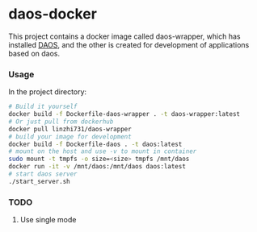# daos-docker
This project contains a docker image called daos-wrapper, which has installed [DAOS](https://github.com/daos-stack/daos), and the other is created for development of applications based on daos. 

### Usage
In the project directory:
```bash
# Build it yourself
docker build -f Dockerfile-daos-wrapper . -t daos-wrapper:latest
# Or just pull from dockerhub
docker pull linzhi731/daos-wrapper
# build your image for development
docker build -f Dockerfile-daos . -t daos:latest
# mount on the host and use -v to mount in container
sudo mount -t tmpfs -o size=<size> tmpfs /mnt/daos
docker run -it -v /mnt/daos:/mnt/daos daos:latest
# start daos server
./start_server.sh
```

### TODO
1. Use single mode